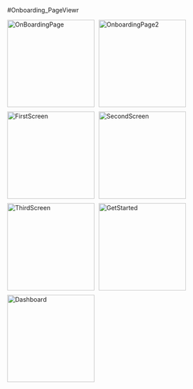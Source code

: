 #Onboarding_PageViewr

<div style="display: flex; flex-wrap: wrap; gap: 10px;">
<img width="200"  alt="OnBoardingPage" src="https://github.com/user-attachments/assets/9591535b-9f43-48a8-ae7c-5b05de5d2567" />
<img width="200"  alt="OnboardingPage2" src="https://github.com/user-attachments/assets/834d7ded-c867-4183-a49d-49aae61f145c" />
<br>
<img width="200" alt="FirstScreen" src="https://github.com/user-attachments/assets/ef886afa-ca68-4150-bc4f-74d6acf41db4" />
<img width="200" alt="SecondScreen" src="https://github.com/user-attachments/assets/99668ff0-2508-4787-bc48-b5b38786f8c4" />
<img width="200" alt="ThirdScreen" src="https://github.com/user-attachments/assets/0c4534bd-1801-4547-9b2a-9b2629439c9d" />
<img width="200" alt="GetStarted" src="https://github.com/user-attachments/assets/6954fdfe-8aa9-4bf6-8885-0d9488cc39cb" />
<img width="200" alt="Dashboard" src="https://github.com/user-attachments/assets/fa06c8a0-8fce-4fac-a823-21a8ec0009f4" />
</div>
